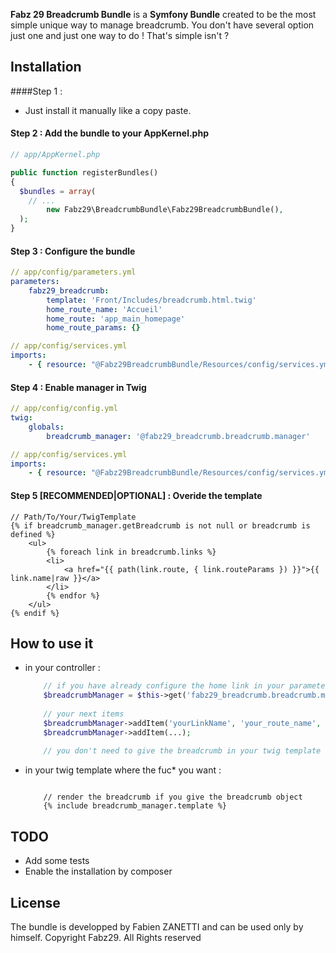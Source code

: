 **Fabz 29 Breadcrumb Bundle** is a **Symfony Bundle** created to be the most simple unique way to manage breadcrumb. 
You don't have several option just one and just one way to do ! That's simple isn't ?

Installation
------------

####Step 1 : 
* Just install it manually like a copy paste.

#### Step 2 : Add the bundle to your AppKernel.php

``` php
// app/AppKernel.php

public function registerBundles()
{
  $bundles = array(
    // ...
        new Fabz29\BreadcrumbBundle\Fabz29BreadcrumbBundle(),
  );
}
```

#### Step 3 : Configure the bundle

``` yaml
// app/config/parameters.yml
parameters:
    fabz29_breadcrumb:
        template: 'Front/Includes/breadcrumb.html.twig'
        home_route_name: 'Accueil'
        home_route: 'app_main_homepage'
        home_route_params: {}
```

``` yaml
// app/config/services.yml
imports:
    - { resource: "@Fabz29BreadcrumbBundle/Resources/config/services.yml" }
```

#### Step 4 : Enable manager in Twig

``` yaml
// app/config/config.yml
twig:
    globals:
        breadcrumb_manager: '@fabz29_breadcrumb.breadcrumb.manager'
```

``` yaml
// app/config/services.yml
imports:
    - { resource: "@Fabz29BreadcrumbBundle/Resources/config/services.yml" }
```

#### Step 5 [RECOMMENDED|OPTIONAL] : Overide the template

``` twig 
// Path/To/Your/TwigTemplate
{% if breadcrumb_manager.getBreadcrumb is not null or breadcrumb is defined %}
    <ul>
        {% foreach link in breadcrumb.links %}
        <li>
            <a href="{{ path(link.route, { link.routeParams }) }}">{{ link.name|raw }}</a>
        </li>
        {% endfor %}
    </ul>
{% endif %}
```

How to use it
-------------

- in your controller : 
    ``` php
        // if you have already configure the home link in your parameters you just need to add some next item
        $breadcrumbManager = $this->get('fabz29_breadcrumb.breadcrumb.manager');
        
        // your next items
        $breadcrumbManager->addItem('yourLinkName', 'your_route_name', array('yourKeyRouteParam' => 'yourValueRouteParam');
        $breadcrumbManager->addItem(...);
        
        // you don't need to give the breadcrumb in your twig template
    ```
    
- in your twig template where the fuc* you want : 
    ``` twig
       
        // render the breadcrumb if you give the breadcrumb object
        {% include breadcrumb_manager.template %}
    ```

## TODO
- Add some tests
- Enable the installation by composer

## License

The bundle is developped by Fabien ZANETTI and can be used only by himself. 
Copyright Fabz29. All Rights reserved